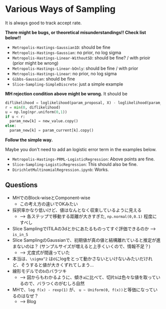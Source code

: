 # Various Ways of Sampling
It is always good to track accept rate.

**There might be bugs, or theoretical misunderstandings!! Check list below!!**
* `Metropolis-Hastings-Gaussian1D`: should be fine
* `Metropolis-Hastings-Gaussian`: no prior, no log sigma
* `Metropolis-Hastings-Linear-WithoutSD`: should be fine? / with prioir (prior might be wrong)
* `Metropolis-Hastings-Linear-bOnly`: should be fine / with prior
* `Metropolis-Hastings-Linear`: no prior, no log sigma
* `Gibbs-Gaussian`: should be fine
* `Slice-Sampling-SimpleDiscrete`: just a simple example

**MH rejection condition above might be wrong.** It should be
```python
diflikelihood = loglikelihood(param_proposal, X) - loglikelihood(param_current, X)
r = min(0, diflikelihood)
u = np.log(npr.uniform(0,1))
if u < r:
  param_new[k] = new_value.copy()
else:
  param_new[k] = param_current[k].copy()
```
**Follow the simple way.**

Maybe you don't need to add an logistic error term in the examples below.
* `Metropolis-Hastings-PRML-LogisticRegression`: Above points are fine.
* `Slice-Sampling-LogisticRegression`: This should also be fine.
* `DirichletMultinomialRegression.ipynb`: Works.

## Questions
* MHでのBlock-wiseとComponent-wise
	* この考え方の違いでOKみたい
* 採択率かなり低いけど、値はなんとなく収束しているように見える
	* --> 各ステップで移動する距離が大きすぎた, `np.normal(0,0.1)` 程度にすべし
* Slice SamplingでITILAの3dとかにあたるものってすぐ評価できるのか --> `is_in_S`
* Slice SamplingのGaussianで、初期値が真の値と結構離れていると推定が進まないのは？ (サンプルサイズが増えると上手くいくので、情報不足？) 
	* --> 尤度式が間違っていた
* 本当は、`\sigma^2` はσにlogをとって動かさないといけないみたいだけれど、そうすると値が大きくずれてしまう...
* 線形モデルでの`b`のバラツキ
	* --> 図からもわかるように、傾き`a`に比べて、切片`b`は色々な値を取っているので、バラつくのがむしろ自然
* MHで、`log f(x) - rexp(1)` が、 `u ~ Uniform(0, f(x))`と等価になっているのはなぜ？
	* --> Blog

